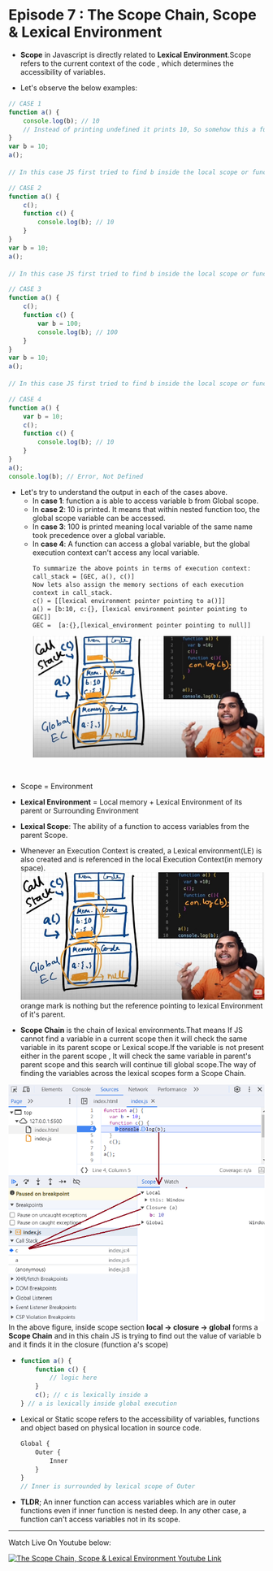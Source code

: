 # Episode 7 : The Scope Chain, Scope & Lexical Environment

* **Scope** in Javascript is directly related to **Lexical Environment**.Scope refers to the current context of the code , which determines the accessibility of variables.

* Let's observe the below examples:
```js
// CASE 1
function a() {
    console.log(b); // 10
    // Instead of printing undefined it prints 10, So somehow this a function could access the variable b outside the function scope. 
}
var b = 10;
a();

// In this case JS first tried to find b inside the local scope or function scope/a function scope and did not find b, Then It tried to find b in it's parent scope / global scope and found it.
```

```js
// CASE 2
function a() {
    c();
    function c() {
        console.log(b); // 10
    }
}
var b = 10;
a();

// In this case JS first tried to find b inside the local scope or function scope/c function scope and did not find b,Then it tried to find b in it's parent scope which is 'a function scope' and found it. 
```

```js
// CASE 3
function a() {
    c();
    function c() {
        var b = 100;
        console.log(b); // 100
    }
}
var b = 10;
a();

// In this case JS first tried to find b inside the local scope or function scope/c function scope and found it.
```

```js
// CASE 4
function a() {
    var b = 10;
    c();
    function c() {
        console.log(b); // 10
    }
}
a();
console.log(b); // Error, Not Defined
```

* Let's try to understand the output in each of the cases above.
  * In **case 1**: function a is able to access variable b from Global scope.
  * In **case 2**: 10 is printed. It means that within nested function too, the global scope variable can be accessed.
  * In **case 3**: 100 is printed meaning local variable of the same name took precedence over a global variable.
  * In **case 4**: A function can access a global variable, but the global execution context can't access any local variable.
    ```
    To summarize the above points in terms of execution context:
    call_stack = [GEC, a(), c()]
    Now lets also assign the memory sections of each execution context in call_stack.
    c() = [[lexical environment pointer pointing to a()]]
    a() = [b:10, c:{}, [lexical environment pointer pointing to GEC]]
    GEC =  [a:{},[lexical_environment pointer pointing to null]]
    ```
    ![Lexical Scope Explaination](../assets/lexical.jpg "Lexical Scope")
   

<br>

* Scope = Environment

* **Lexical Environment** = Local memory + Lexical Environment of its parent or Surrounding Environment

* **Lexical Scope**: The ability of a function to access variables from the parent Scope.

* Whenever an Execution Context is created, a Lexical environment(LE) is also created and is referenced in the local Execution Context(in memory space).
 ![Lexical Scope Explaination](../assets/lexical.jpg "Lexical Scope")
 orange mark is nothing but the reference pointing to lexical Environment of it's parent.

* **Scope Chain** is the chain of lexical environments.That means If JS cannot find a variable in a current scope then it will check the same variable in its parent scope or Lexical scope.If the variable is not present either in the parent scope , It will check the same variable in parent's parent scope and this search will continue till global scope.The way of finding the variables across the lexical scopes form a Scope Chain.

 ![Lexical Scope Explaination](../assets/lexical2.jpg "Lexical Scope")
 In the above figure, inside scope section **local -> closure -> global** forms a **Scope Chain** and in this chain JS is trying to find out the value of variable b and it finds it in the closure (function a's scope)

* ```js
  function a() {
      function c() {
          // logic here
      }
      c(); // c is lexically inside a
  } // a is lexically inside global execution
  ```

* Lexical or Static scope refers to the accessibility of variables, functions and object based on physical location in source code.
    ```js
    Global {
        Outer {
            Inner
        }
    }
    // Inner is surrounded by lexical scope of Outer
    ```


* **TLDR**; An inner function can access variables which are in outer functions even if inner function is nested deep. In any other case, a function can't access variables not in its scope.


<hr>

Watch Live On Youtube below:

<a href="https://www.youtube.com/watch?v=uH-tVP8MUs8&ab_channel=AkshaySaini" target="_blank"><img src="https://img.youtube.com/vi/uH-tVP8MUs8/0.jpg" width="750"
alt="The Scope Chain, Scope & Lexical Environment Youtube Link"/></a>